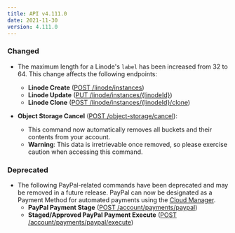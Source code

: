 ```yaml
---
title: API v4.111.0
date: 2021-11-30
version: 4.111.0
---
```


### Changed

- The maximum length for a Linode's `label` has been increased from 32 to 64. This change affects the following endpoints:
    - **Linode Create** ([POST /linode/instances](/docs/api/linode-instances/#linode-create))
    - **Linode Update** ([PUT /linode/instances/{linodeId}](/docs/api/linode-instances/#linode-update))
    - **Linode Clone** ([POST /linode/instances/{linodeId}/clone](/docs/api/linode-instances/#linode-clone))

- **Object Storage Cancel** ([POST /object-storage/cancel](/docs/api/object-storage/#object-storage-cancel)):
    - This command now automatically removes all buckets and their contents from your account.
    - **Warning**: This data is irretrievable once removed, so please exercise caution when accessing this command.

### Deprecated

- The following PayPal-related commands have been deprecated and may be removed in a future release. PayPal can now be designated as a Payment Method for automated payments using the [Cloud Manager](/docs/products/platform/billing/guides/payment-methods/).
    - **PayPal Payment Stage** ([POST /account/payments/paypal](/docs/api/account/#paypal-payment-stage))
    - **Staged/Approved PayPal Payment Execute** ([POST /account/payments/paypal/execute](/docs/api/account/#stagedapproved-paypal-payment-execute))
